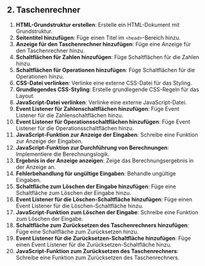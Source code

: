 ## 2. Taschenrechner

1. **HTML-Grundstruktur erstellen**: Erstelle ein HTML-Dokument mit Grundstruktur.
2. **Seitentitel hinzufügen**: Füge einen Titel im `<head>`-Bereich hinzu.
3. **Anzeige für den Taschenrechner hinzufügen**: Füge eine Anzeige für den Taschenrechner hinzu.
4. **Schaltflächen für Zahlen hinzufügen**: Füge Schaltflächen für die Zahlen hinzu.
5. **Schaltflächen für Operationen hinzufügen**: Füge Schaltflächen für die Operationen hinzu.
6. **CSS-Datei verlinken**: Verlinke eine externe CSS-Datei für das Styling.
7. **Grundlegendes CSS-Styling**: Erstelle grundlegende CSS-Regeln für das Layout.
8. **JavaScript-Datei verlinken**: Verlinke eine externe JavaScript-Datei.
9. **Event Listener für Zahlenschaltflächen hinzufügen**: Füge Event Listener für die Zahlenschaltflächen hinzu.
10. **Event Listener für Operationsschaltflächen hinzufügen**: Füge Event Listener für die Operationsschaltflächen hinzu.
11. **JavaScript-Funktion zur Anzeige der Eingaben**: Schreibe eine Funktion zur Anzeige der Eingaben.
12. **JavaScript-Funktion zur Durchführung von Berechnungen**: Implementiere die Berechnungslogik.
13. **Ergebnis in der Anzeige anzeigen**: Zeige das Berechnungsergebnis in der Anzeige an.
14. **Fehlerbehandlung für ungültige Eingaben**: Behandle ungültige Eingaben.
15. **Schaltfläche zum Löschen der Eingabe hinzufügen**: Füge eine Schaltfläche zum Löschen der Eingabe hinzu.
16. **Event Listener für die Löschen-Schaltfläche hinzufügen**: Füge einen Event Listener für die Löschen-Schaltfläche hinzu.
17. **JavaScript-Funktion zum Löschen der Eingabe**: Schreibe eine Funktion zum Löschen der Eingabe.
18. **Schaltfläche zum Zurücksetzen des Taschenrechners hinzufügen**: Füge eine Schaltfläche zum Zurücksetzen hinzu.
19. **Event Listener für die Zurücksetzen-Schaltfläche hinzufügen**: Füge einen Event Listener für die Zurücksetzen-Schaltfläche hinzu.
20. **JavaScript-Funktion zum Zurücksetzen des Taschenrechners**: Schreibe eine Funktion zum Zurücksetzen des Taschenrechners.
